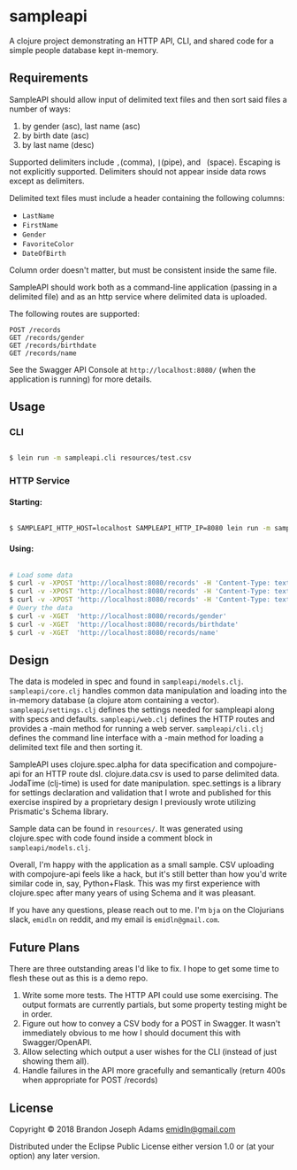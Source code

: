 # sampleapi

A clojure project demonstrating an HTTP API, CLI, and shared code for a simple people database kept in-memory.

## Requirements

SampleAPI should allow input of delimited text files and then sort said files a number of ways:

1. by gender (asc), last name (asc)
2. by birth date (asc)
3. by last name (desc)

Supported delimiters include `,`(comma), `|`(pipe), and ` `(space). Escaping is not explicitly supported. Delimiters should not appear inside data rows except as delimiters. 

Delimited text files must include a header containing the following columns: 

 - `LastName`
 - `FirstName`
 - `Gender`
 - `FavoriteColor`
 - `DateOfBirth`
 
Column order doesn't matter, but must be consistent inside the same file. 

SampleAPI should work both as a command-line application (passing in a delimited file) and as an http service where delimited data is uploaded.

The following routes are supported:

```http
POST /records
GET /records/gender
GET /records/birthdate
GET /records/name
```

See the Swagger API Console at `http://localhost:8080/` (when the application is running) for more details.

## Usage

### CLI

```bash

$ lein run -m sampleapi.cli resources/test.csv

```

### HTTP Service

#### Starting:

```bash

$ SAMPLEAPI_HTTP_HOST=localhost SAMPLEAPI_HTTP_IP=8080 lein run -m sampleapi.web

```

#### Using:

```bash

# Load some data
$ curl -v -XPOST 'http://localhost:8080/records' -H 'Content-Type: text/pipe-separated-values' --data-binary @resources/test.psv 
$ curl -v -XPOST 'http://localhost:8080/records' -H 'Content-Type: text/space-separated-values' --data-binary @resources/test.ssv 
$ curl -v -XPOST 'http://localhost:8080/records' -H 'Content-Type: text/csv' --data-binary @resources/test.csv 
# Query the data
$ curl -v -XGET  'http://localhost:8080/records/gender'
$ curl -v -XGET  'http://localhost:8080/records/birthdate'
$ curl -v -XGET  'http://localhost:8080/records/name'

```

## Design

The data is modeled in spec and found in `sampleapi/models.clj`. `sampleapi/core.clj` handles common data manipulation and loading into the in-memory database (a clojure atom containing a vector). `sampleapi/settings.clj` defines the settings needed for sampleapi along with specs and defaults. `sampleapi/web.clj` defines the HTTP routes and provides a -main method for running a web server. `sampleapi/cli.clj` defines the command line interface with a -main method for loading a delimited text file and then sorting it.

SampleAPI uses clojure.spec.alpha for data specification and compojure-api for an HTTP route dsl. 
clojure.data.csv is used to parse delimited data. JodaTime (clj-time) is used for date manipulation. spec.settings is a library for settings declaration and validation that I wrote and published for this exercise inspired by a proprietary design I previously wrote utilizing Prismatic's Schema library. 

Sample data can be found in `resources/`. It was generated using clojure.spec with code found inside a comment block in `sampleapi/models.clj`. 

Overall, I'm happy with the application as a small sample. CSV uploading with compojure-api feels like a hack, but it's still better than how you'd write similar code in, say, Python+Flask. This was my first experience with clojure.spec after many years of using Schema and it was pleasant. 

If you have any questions, please reach out to me. I'm `bja` on the Clojurians slack, `emidln` on reddit, and my email is `emidln@gmail.com`.

## Future Plans

There are three outstanding areas I'd like to fix. I hope to get some time to flesh these out as this is a demo repo.

1. Write some more tests. The HTTP API could use some exercising. The output formats are currently partials, but some property testing might be in order.
2. Figure out how to convey a CSV body for a POST in Swagger. It wasn't immediately obvious to me how I should document this with Swagger/OpenAPI. 
3. Allow selecting which output a user wishes for the CLI (instead of just showing them all).
4. Handle failures in the API more gracefully and semantically (return 400s when appropriate for POST /records)

## License

Copyright © 2018 Brandon Joseph Adams <emidln@gmail.com>

Distributed under the Eclipse Public License either version 1.0 or (at
your option) any later version.
